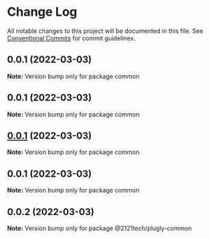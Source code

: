 # Change Log

All notable changes to this project will be documented in this file.
See [Conventional Commits](https://conventionalcommits.org) for commit guidelines.

## 0.0.1 (2022-03-03)

**Note:** Version bump only for package common





## 0.0.1 (2022-03-03)

**Note:** Version bump only for package common





## [0.0.1](https://github.com/2121tech/plugly/compare/common@0.0.1...common@0.0.1) (2022-03-03)

**Note:** Version bump only for package common





## 0.0.1 (2022-03-03)

**Note:** Version bump only for package common





## 0.0.2 (2022-03-03)

**Note:** Version bump only for package @2121tech/plugly-common
